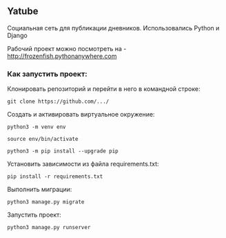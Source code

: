 ## Yatube
Cоциальная сеть для публикации дневников. Использовались Python и Django

Рабочий проект можно посмотреть на - http://frozenfish.pythonanywhere.com


### Как запустить проект:

Клонировать репозиторий и перейти в него в командной строке:

```
git clone https://github.com/.../
```


Cоздать и активировать виртуальное окружение:

```
python3 -m venv env
```

```
source env/bin/activate
```

```
python3 -m pip install --upgrade pip
```

Установить зависимости из файла requirements.txt:

```
pip install -r requirements.txt
```

Выполнить миграции:

```
python3 manage.py migrate
```

Запустить проект:

```
python3 manage.py runserver
```